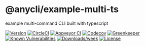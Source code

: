 @anycli/example-multi-ts
========================

example multi-command CLI built with typescript

[![Version](https://img.shields.io/npm/v/@anycli/example-multi-ts.svg)](https://npmjs.org/package/@anycli/example-multi-ts)
[![CircleCI](https://circleci.com/gh/anycli/example-multi-ts/tree/master.svg?style=svg)](https://circleci.com/gh/anycli/example-multi-ts/tree/master)
[![Appveyor CI](https://ci.appveyor.com/api/projects/status/github/anycli/example-multi-ts?branch=master&svg=true)](https://ci.appveyor.com/project/heroku/example-multi-ts/branch/master)
[![Codecov](https://codecov.io/gh/anycli/example-multi-ts/branch/master/graph/badge.svg)](https://codecov.io/gh/anycli/example-multi-ts)
[![Greenkeeper](https://badges.greenkeeper.io/anycli/example-multi-ts.svg)](https://greenkeeper.io/)
[![Known Vulnerabilities](https://snyk.io/test/npm/@anycli/example-multi-ts/badge.svg)](https://snyk.io/test/npm/@anycli/example-multi-ts)
[![Downloads/week](https://img.shields.io/npm/dw/@anycli/example-multi-ts.svg)](https://npmjs.org/package/@anycli/example-multi-ts)
[![License](https://img.shields.io/npm/l/@anycli/example-multi-ts.svg)](https://github.com/anycli/example-multi-ts/blob/master/package.json)
